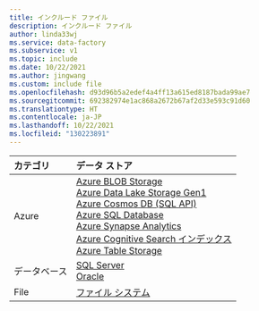 ```yaml
---
title: インクルード ファイル
description: インクルード ファイル
author: linda33wj
ms.service: data-factory
ms.subservice: v1
ms.topic: include
ms.date: 10/22/2021
ms.author: jingwang
ms.custom: include file
ms.openlocfilehash: d93d96b5a2edef4a4ff13a615ed8187bada99ae7
ms.sourcegitcommit: 692382974e1ac868a2672b67af2d33e593c91d60
ms.translationtype: HT
ms.contentlocale: ja-JP
ms.lasthandoff: 10/22/2021
ms.locfileid: "130223891"
---
```

| カテゴリ | データ ストア | 
| :-------- | :----------- | 
| Azure | [Azure BLOB Storage](../data-factory-azure-blob-connector.md)<br/>[Azure Data Lake Storage Gen1](../data-factory-azure-datalake-connector.md)<br/>[Azure Cosmos DB (SQL API)](../data-factory-azure-documentdb-connector.md)<br/>[Azure SQL Database](../data-factory-azure-sql-connector.md)<br/>[Azure Synapse Analytics](../data-factory-azure-sql-data-warehouse-connector.md)<br/>[Azure Cognitive Search インデックス](../data-factory-azure-search-connector.md)<br/>[Azure Table Storage](../data-factory-azure-table-connector.md) | 
| データベース | [SQL Server](../data-factory-sqlserver-connector.md)<br/>[Oracle](../data-factory-onprem-oracle-connector.md) | 
| File | [ファイル システム](../data-factory-onprem-file-system-connector.md) |
